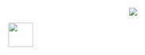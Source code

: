 <p align="center">
  <img src="https://swas.io/static/hello-world-banner-d0a141d7bfcd1933c1d175b273805281-535e3.webp">
</p>

<a href="https://www.instagram.com/dinosauruss977/">
  <img height="50" src="https://user-images.githubusercontent.com/46517096/166974368-9798f39f-1f46-499c-b14e-81f0a3f83a06.png"/>
</a>
